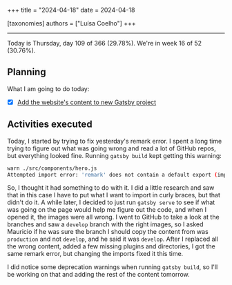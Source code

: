 +++
title = "2024-04-18"
date = 2024-04-18

[taxonomies]
authors = ["Luísa Coelho"]
+++

---

Today is Thursday, day 109 of 366 (29.78%). We're in week 16 of 52 (30.76%).

## Planning

What I am going to do today:

- [x] [Add the website's content to new Gatsby project](https://github.com/OmnicodeSolutions/website/issues/131)

## Activities executed

Today, I started by trying to fix yesterday's remark error. I spent a long time trying to figure out what was going wrong and read a lot of GitHub repos, but everything looked fine. Running `gatsby build` kept getting this warning:

```bash
warn ./src/components/hero.js
Attempted import error: 'remark' does not contain a default export (imported as 'remark').
```
So, I thought it had something to do with it. I did a little research and saw that in this case I have to put what I want to import in curly braces, but that didn't do it. A while later, I decided to just run `gatsby serve` to see if what was going on the page would help me figure out the code, and when I opened it, the images were all wrong. I went to GitHub to take a look at the branches and saw a `develop` branch with the right images, so I asked Mauricio if he was sure the branch I should copy the content from was `production` and not `develop`, and he said it was `develop`. After I replaced all the wrong content, added a few missing plugins and directories, I got the same remark error, but changing the imports fixed it this time.

I did notice some deprecation warnings when running `gatsby build`, so I'll be working on that and adding the rest of the content tomorrow.
